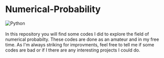 # Numerical-Probability
![Python](https://img.shields.io/badge/-Python-E15622?style=for-the-badge&logo=Python&logoColor=white)
<br><br>
In this repository you will find some codes I did to explore the field of numerical probabilty. These codes are done as an amateur and in my free time. As I'm always striking for improvments, feel free to tell me if some codes are bad or if I there are any interesting projects I could do.
